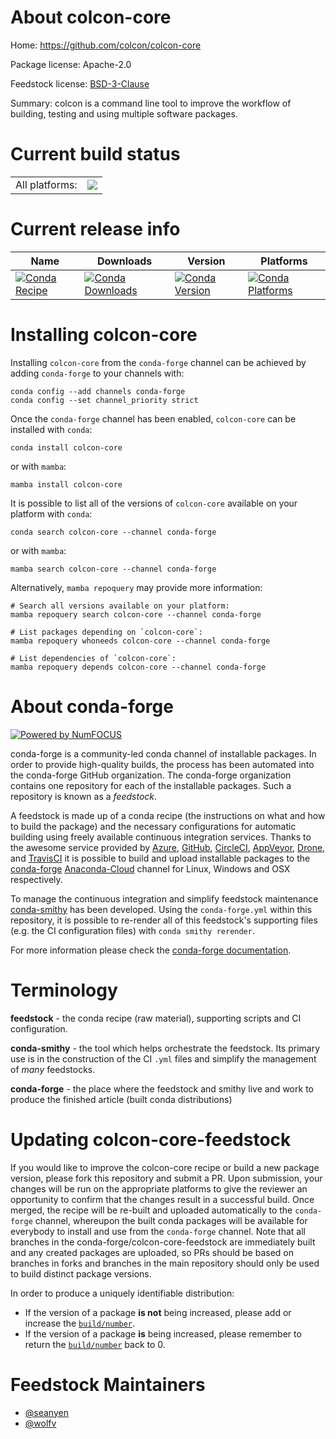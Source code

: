 About colcon-core
=================

Home: https://github.com/colcon/colcon-core

Package license: Apache-2.0

Feedstock license: [BSD-3-Clause](https://github.com/conda-forge/colcon-core-feedstock/blob/main/LICENSE.txt)

Summary: colcon is a command line tool to improve the workflow of building,
testing and using multiple software packages.


Current build status
====================


<table><tr><td>All platforms:</td>
    <td>
      <a href="https://dev.azure.com/conda-forge/feedstock-builds/_build/latest?definitionId=8116&branchName=main">
        <img src="https://dev.azure.com/conda-forge/feedstock-builds/_apis/build/status/colcon-core-feedstock?branchName=main">
      </a>
    </td>
  </tr>
</table>

Current release info
====================

| Name | Downloads | Version | Platforms |
| --- | --- | --- | --- |
| [![Conda Recipe](https://img.shields.io/badge/recipe-colcon--core-green.svg)](https://anaconda.org/conda-forge/colcon-core) | [![Conda Downloads](https://img.shields.io/conda/dn/conda-forge/colcon-core.svg)](https://anaconda.org/conda-forge/colcon-core) | [![Conda Version](https://img.shields.io/conda/vn/conda-forge/colcon-core.svg)](https://anaconda.org/conda-forge/colcon-core) | [![Conda Platforms](https://img.shields.io/conda/pn/conda-forge/colcon-core.svg)](https://anaconda.org/conda-forge/colcon-core) |

Installing colcon-core
======================

Installing `colcon-core` from the `conda-forge` channel can be achieved by adding `conda-forge` to your channels with:

```
conda config --add channels conda-forge
conda config --set channel_priority strict
```

Once the `conda-forge` channel has been enabled, `colcon-core` can be installed with `conda`:

```
conda install colcon-core
```

or with `mamba`:

```
mamba install colcon-core
```

It is possible to list all of the versions of `colcon-core` available on your platform with `conda`:

```
conda search colcon-core --channel conda-forge
```

or with `mamba`:

```
mamba search colcon-core --channel conda-forge
```

Alternatively, `mamba repoquery` may provide more information:

```
# Search all versions available on your platform:
mamba repoquery search colcon-core --channel conda-forge

# List packages depending on `colcon-core`:
mamba repoquery whoneeds colcon-core --channel conda-forge

# List dependencies of `colcon-core`:
mamba repoquery depends colcon-core --channel conda-forge
```


About conda-forge
=================

[![Powered by
NumFOCUS](https://img.shields.io/badge/powered%20by-NumFOCUS-orange.svg?style=flat&colorA=E1523D&colorB=007D8A)](https://numfocus.org)

conda-forge is a community-led conda channel of installable packages.
In order to provide high-quality builds, the process has been automated into the
conda-forge GitHub organization. The conda-forge organization contains one repository
for each of the installable packages. Such a repository is known as a *feedstock*.

A feedstock is made up of a conda recipe (the instructions on what and how to build
the package) and the necessary configurations for automatic building using freely
available continuous integration services. Thanks to the awesome service provided by
[Azure](https://azure.microsoft.com/en-us/services/devops/), [GitHub](https://github.com/),
[CircleCI](https://circleci.com/), [AppVeyor](https://www.appveyor.com/),
[Drone](https://cloud.drone.io/welcome), and [TravisCI](https://travis-ci.com/)
it is possible to build and upload installable packages to the
[conda-forge](https://anaconda.org/conda-forge) [Anaconda-Cloud](https://anaconda.org/)
channel for Linux, Windows and OSX respectively.

To manage the continuous integration and simplify feedstock maintenance
[conda-smithy](https://github.com/conda-forge/conda-smithy) has been developed.
Using the ``conda-forge.yml`` within this repository, it is possible to re-render all of
this feedstock's supporting files (e.g. the CI configuration files) with ``conda smithy rerender``.

For more information please check the [conda-forge documentation](https://conda-forge.org/docs/).

Terminology
===========

**feedstock** - the conda recipe (raw material), supporting scripts and CI configuration.

**conda-smithy** - the tool which helps orchestrate the feedstock.
                   Its primary use is in the construction of the CI ``.yml`` files
                   and simplify the management of *many* feedstocks.

**conda-forge** - the place where the feedstock and smithy live and work to
                  produce the finished article (built conda distributions)


Updating colcon-core-feedstock
==============================

If you would like to improve the colcon-core recipe or build a new
package version, please fork this repository and submit a PR. Upon submission,
your changes will be run on the appropriate platforms to give the reviewer an
opportunity to confirm that the changes result in a successful build. Once
merged, the recipe will be re-built and uploaded automatically to the
`conda-forge` channel, whereupon the built conda packages will be available for
everybody to install and use from the `conda-forge` channel.
Note that all branches in the conda-forge/colcon-core-feedstock are
immediately built and any created packages are uploaded, so PRs should be based
on branches in forks and branches in the main repository should only be used to
build distinct package versions.

In order to produce a uniquely identifiable distribution:
 * If the version of a package **is not** being increased, please add or increase
   the [``build/number``](https://docs.conda.io/projects/conda-build/en/latest/resources/define-metadata.html#build-number-and-string).
 * If the version of a package **is** being increased, please remember to return
   the [``build/number``](https://docs.conda.io/projects/conda-build/en/latest/resources/define-metadata.html#build-number-and-string)
   back to 0.

Feedstock Maintainers
=====================

* [@seanyen](https://github.com/seanyen/)
* [@wolfv](https://github.com/wolfv/)

